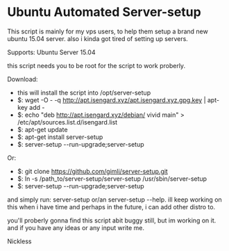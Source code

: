 # Ubuntu Automated Server-setup

This script is mainly for my vps users, to help them setup a brand new ubuntu 15.04 server.
also i kinda got tired of setting up servers.

Supports: Ubuntu Server 15.04

this script needs you to be root for the script to work proberly.

Download:
- this will install the script into /opt/server-setup
- $: wget -O - -q http://apt.isengard.xyz/apt.isengard.xyz.gpg.key | apt-key add -
- $: echo "deb http://apt.isengard.xyz/debian/ vivid main" > /etc/apt/sources.list.d/isengard.list
- $: apt-get update
- $: apt-get install server-setup
- $: server-setup --run-upgrade;server-setup

Or:
- $: git clone https://github.com/gimli/server-setup.git
- $: ln -s /path_to/server-setup/server-setup /usr/sbin/server-setup
- $: server-setup --run-upgrade;server-setup

and simply run: server-setup or/an server-setup --help.
ill keep working on this when i have time and perhaps in the future,
i can add other distro to. 

you'll proberly gonna find this script abit buggy still, but im working on it.
and if you have any ideas or any input write me.

Nickless

